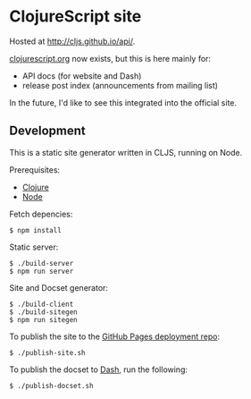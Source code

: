 # ClojureScript site

Hosted at <http://cljs.github.io/api/>.

[clojurescript.org](https://clojurescript.org/) now exists, but this is here mainly for:
- API docs (for website and Dash)
- release post index (announcements from mailing list)

In the future, I'd like to see this integrated into the official site.

## Development

This is a static site generator written in CLJS, running on Node.

Prerequisites:

- [Clojure](https://clojure.org/guides/getting_started)
- [Node](https://nodejs.org/)

Fetch depencies:

```
$ npm install
```

Static server:

```
$ ./build-server
$ npm run server
```

Site and Docset generator:

```
$ ./build-client
$ ./build-sitegen
$ npm run sitegen
```

To publish the site to the [GitHub Pages deployment repo](https://github.com/cljs/cljs.github.io):

```
$ ./publish-site.sh
```

To publish the docset to [Dash], run the following:

```
$ ./publish-docset.sh
```

[Dash]:https://kapeli.com/dash
